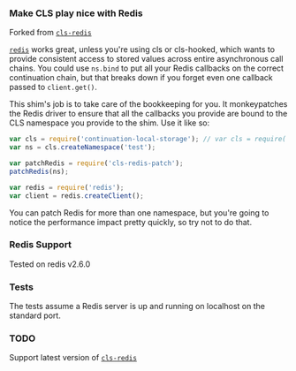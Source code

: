 ### Make CLS play nice with Redis

Forked from [`cls-redis`](https://github.com/othiym23/cls-redis)

[`redis`](github.com/NodeRedis/node_redis) works great, unless
you're using cls or cls-hooked, which wants to provide consistent access to stored values
across entire asynchronous call chains. You could use `ns.bind` to put all your
Redis callbacks on the correct continuation chain, but that breaks down if you
forget even one callback passed to `client.get()`.

This shim's job is to take care of the bookkeeping for you. It monkeypatches
the Redis driver to ensure that all the callbacks you provide are bound to the
CLS namespace you provide to the shim. Use it like so:

```js
var cls = require('continuation-local-storage'); // var cls = require('cls-hooked');
var ns = cls.createNamespace('test');

var patchRedis = require('cls-redis-patch');
patchRedis(ns);

var redis = require('redis');
var client = redis.createClient();
```

You can patch Redis for more than one namespace, but you're going to notice the
performance impact pretty quickly, so try not to do that.

### Redis Support
Tested on redis v2.6.0

### Tests

The tests assume a Redis server is up and running on localhost on the standard
port.

### TODO
Support latest version of [`cls-redis`](https://github.com/othiym23/cls-redis)
